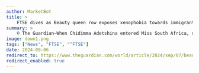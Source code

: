 ```yaml
---
author: MarketBot
title: >
    FTSE dives as Beauty queen row exposes xenophobia towards immigrants in South Africa
summary: >
    © The Guardian—When Chidimma Adetshina entered Miss South Africa, she dreamed of being crowned and going on to represent – at the Miss Universe contest in November – the country she had lived in since birth. What she didn’t expect was a furious backlash that would end up with her winning the right to represent Nigeria instead.
image: down1.png
tags: ["News", "FTSE", "^FTSE"]
date: 2024-09-06
redirect_to: https://www.theguardian.com/world/article/2024/sep/07/beauty-queen-row-exposes-xenophobia-towards-immigrants-in-south-africa
redirect_enabled: true
---
```

